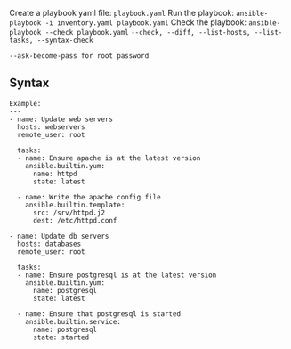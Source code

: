 Create a playbook yaml file:
`playbook.yaml`
Run the playbook:
`ansible-playbook -i inventory.yaml playbook.yaml`
Check the playbook:
`ansible-playbook --check playbook.yaml`
`--check, --diff, --list-hosts, --list-tasks, --syntax-check`

`--ask-become-pass for root password`
## Syntax
```
Example:
---
- name: Update web servers
  hosts: webservers
  remote_user: root

  tasks:
  - name: Ensure apache is at the latest version
    ansible.builtin.yum:
      name: httpd
      state: latest

  - name: Write the apache config file
    ansible.builtin.template:
      src: /srv/httpd.j2
      dest: /etc/httpd.conf

- name: Update db servers
  hosts: databases
  remote_user: root

  tasks:
  - name: Ensure postgresql is at the latest version
    ansible.builtin.yum:
      name: postgresql
      state: latest

  - name: Ensure that postgresql is started
    ansible.builtin.service:
      name: postgresql
      state: started
```
